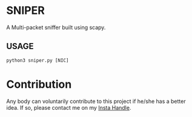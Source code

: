 # SNIPER

A Multi-packet sniffer built using scapy.
## USAGE
 ```
python3 sniper.py [NIC]
```

# Contribution

Any body can voluntarily contribute to this project if he/she has a better idea. 
If so, please contact me on my [Insta Handle](https://www.instagram.com/sayanray385/).

